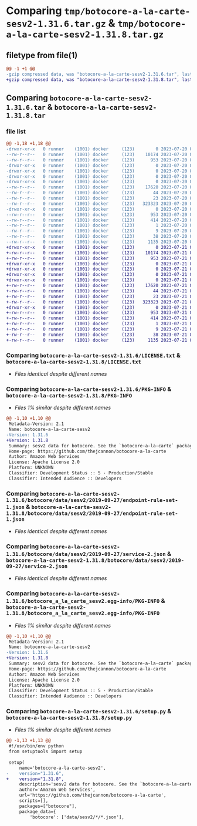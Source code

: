 # Comparing `tmp/botocore-a-la-carte-sesv2-1.31.6.tar.gz` & `tmp/botocore-a-la-carte-sesv2-1.31.8.tar.gz`

## filetype from file(1)

```diff
@@ -1 +1 @@
-gzip compressed data, was "botocore-a-la-carte-sesv2-1.31.6.tar", last modified: Thu Jul 20 01:20:49 2023, max compression
+gzip compressed data, was "botocore-a-la-carte-sesv2-1.31.8.tar", last modified: Fri Jul 21 01:21:59 2023, max compression
```

## Comparing `botocore-a-la-carte-sesv2-1.31.6.tar` & `botocore-a-la-carte-sesv2-1.31.8.tar`

### file list

```diff
@@ -1,18 +1,18 @@
-drwxr-xr-x   0 runner    (1001) docker     (123)        0 2023-07-20 01:20:49.590948 botocore-a-la-carte-sesv2-1.31.6/
--rw-r--r--   0 runner    (1001) docker     (123)    10174 2023-07-20 01:20:49.000000 botocore-a-la-carte-sesv2-1.31.6/LICENSE.txt
--rw-r--r--   0 runner    (1001) docker     (123)      953 2023-07-20 01:20:49.590948 botocore-a-la-carte-sesv2-1.31.6/PKG-INFO
-drwxr-xr-x   0 runner    (1001) docker     (123)        0 2023-07-20 01:20:49.586948 botocore-a-la-carte-sesv2-1.31.6/botocore/
-drwxr-xr-x   0 runner    (1001) docker     (123)        0 2023-07-20 01:20:49.586948 botocore-a-la-carte-sesv2-1.31.6/botocore/data/
-drwxr-xr-x   0 runner    (1001) docker     (123)        0 2023-07-20 01:20:49.586948 botocore-a-la-carte-sesv2-1.31.6/botocore/data/sesv2/
-drwxr-xr-x   0 runner    (1001) docker     (123)        0 2023-07-20 01:20:49.586948 botocore-a-la-carte-sesv2-1.31.6/botocore/data/sesv2/2019-09-27/
--rw-r--r--   0 runner    (1001) docker     (123)    17620 2023-07-20 01:19:55.000000 botocore-a-la-carte-sesv2-1.31.6/botocore/data/sesv2/2019-09-27/endpoint-rule-set-1.json
--rw-r--r--   0 runner    (1001) docker     (123)       44 2023-07-20 01:19:55.000000 botocore-a-la-carte-sesv2-1.31.6/botocore/data/sesv2/2019-09-27/examples-1.json
--rw-r--r--   0 runner    (1001) docker     (123)       23 2023-07-20 01:19:55.000000 botocore-a-la-carte-sesv2-1.31.6/botocore/data/sesv2/2019-09-27/paginators-1.json
--rw-r--r--   0 runner    (1001) docker     (123)   323323 2023-07-20 01:19:55.000000 botocore-a-la-carte-sesv2-1.31.6/botocore/data/sesv2/2019-09-27/service-2.json
-drwxr-xr-x   0 runner    (1001) docker     (123)        0 2023-07-20 01:20:49.590948 botocore-a-la-carte-sesv2-1.31.6/botocore_a_la_carte_sesv2.egg-info/
--rw-r--r--   0 runner    (1001) docker     (123)      953 2023-07-20 01:20:49.000000 botocore-a-la-carte-sesv2-1.31.6/botocore_a_la_carte_sesv2.egg-info/PKG-INFO
--rw-r--r--   0 runner    (1001) docker     (123)      414 2023-07-20 01:20:49.000000 botocore-a-la-carte-sesv2-1.31.6/botocore_a_la_carte_sesv2.egg-info/SOURCES.txt
--rw-r--r--   0 runner    (1001) docker     (123)        1 2023-07-20 01:20:49.000000 botocore-a-la-carte-sesv2-1.31.6/botocore_a_la_carte_sesv2.egg-info/dependency_links.txt
--rw-r--r--   0 runner    (1001) docker     (123)        9 2023-07-20 01:20:49.000000 botocore-a-la-carte-sesv2-1.31.6/botocore_a_la_carte_sesv2.egg-info/top_level.txt
--rw-r--r--   0 runner    (1001) docker     (123)       38 2023-07-20 01:20:49.590948 botocore-a-la-carte-sesv2-1.31.6/setup.cfg
--rw-r--r--   0 runner    (1001) docker     (123)     1135 2023-07-20 01:20:49.000000 botocore-a-la-carte-sesv2-1.31.6/setup.py
+drwxr-xr-x   0 runner    (1001) docker     (123)        0 2023-07-21 01:21:59.995627 botocore-a-la-carte-sesv2-1.31.8/
+-rw-r--r--   0 runner    (1001) docker     (123)    10174 2023-07-21 01:21:59.000000 botocore-a-la-carte-sesv2-1.31.8/LICENSE.txt
+-rw-r--r--   0 runner    (1001) docker     (123)      953 2023-07-21 01:21:59.995627 botocore-a-la-carte-sesv2-1.31.8/PKG-INFO
+drwxr-xr-x   0 runner    (1001) docker     (123)        0 2023-07-21 01:21:59.991627 botocore-a-la-carte-sesv2-1.31.8/botocore/
+drwxr-xr-x   0 runner    (1001) docker     (123)        0 2023-07-21 01:21:59.991627 botocore-a-la-carte-sesv2-1.31.8/botocore/data/
+drwxr-xr-x   0 runner    (1001) docker     (123)        0 2023-07-21 01:21:59.991627 botocore-a-la-carte-sesv2-1.31.8/botocore/data/sesv2/
+drwxr-xr-x   0 runner    (1001) docker     (123)        0 2023-07-21 01:21:59.995627 botocore-a-la-carte-sesv2-1.31.8/botocore/data/sesv2/2019-09-27/
+-rw-r--r--   0 runner    (1001) docker     (123)    17620 2023-07-21 01:21:06.000000 botocore-a-la-carte-sesv2-1.31.8/botocore/data/sesv2/2019-09-27/endpoint-rule-set-1.json
+-rw-r--r--   0 runner    (1001) docker     (123)       44 2023-07-21 01:21:06.000000 botocore-a-la-carte-sesv2-1.31.8/botocore/data/sesv2/2019-09-27/examples-1.json
+-rw-r--r--   0 runner    (1001) docker     (123)       23 2023-07-21 01:21:06.000000 botocore-a-la-carte-sesv2-1.31.8/botocore/data/sesv2/2019-09-27/paginators-1.json
+-rw-r--r--   0 runner    (1001) docker     (123)   323323 2023-07-21 01:21:06.000000 botocore-a-la-carte-sesv2-1.31.8/botocore/data/sesv2/2019-09-27/service-2.json
+drwxr-xr-x   0 runner    (1001) docker     (123)        0 2023-07-21 01:21:59.995627 botocore-a-la-carte-sesv2-1.31.8/botocore_a_la_carte_sesv2.egg-info/
+-rw-r--r--   0 runner    (1001) docker     (123)      953 2023-07-21 01:21:59.000000 botocore-a-la-carte-sesv2-1.31.8/botocore_a_la_carte_sesv2.egg-info/PKG-INFO
+-rw-r--r--   0 runner    (1001) docker     (123)      414 2023-07-21 01:21:59.000000 botocore-a-la-carte-sesv2-1.31.8/botocore_a_la_carte_sesv2.egg-info/SOURCES.txt
+-rw-r--r--   0 runner    (1001) docker     (123)        1 2023-07-21 01:21:59.000000 botocore-a-la-carte-sesv2-1.31.8/botocore_a_la_carte_sesv2.egg-info/dependency_links.txt
+-rw-r--r--   0 runner    (1001) docker     (123)        9 2023-07-21 01:21:59.000000 botocore-a-la-carte-sesv2-1.31.8/botocore_a_la_carte_sesv2.egg-info/top_level.txt
+-rw-r--r--   0 runner    (1001) docker     (123)       38 2023-07-21 01:21:59.995627 botocore-a-la-carte-sesv2-1.31.8/setup.cfg
+-rw-r--r--   0 runner    (1001) docker     (123)     1135 2023-07-21 01:21:59.000000 botocore-a-la-carte-sesv2-1.31.8/setup.py
```

### Comparing `botocore-a-la-carte-sesv2-1.31.6/LICENSE.txt` & `botocore-a-la-carte-sesv2-1.31.8/LICENSE.txt`

 * *Files identical despite different names*

### Comparing `botocore-a-la-carte-sesv2-1.31.6/PKG-INFO` & `botocore-a-la-carte-sesv2-1.31.8/PKG-INFO`

 * *Files 1% similar despite different names*

```diff
@@ -1,10 +1,10 @@
 Metadata-Version: 2.1
 Name: botocore-a-la-carte-sesv2
-Version: 1.31.6
+Version: 1.31.8
 Summary: sesv2 data for botocore. See the `botocore-a-la-carte` package for more info.
 Home-page: https://github.com/thejcannon/botocore-a-la-carte
 Author: Amazon Web Services
 License: Apache License 2.0
 Platform: UNKNOWN
 Classifier: Development Status :: 5 - Production/Stable
 Classifier: Intended Audience :: Developers
```

### Comparing `botocore-a-la-carte-sesv2-1.31.6/botocore/data/sesv2/2019-09-27/endpoint-rule-set-1.json` & `botocore-a-la-carte-sesv2-1.31.8/botocore/data/sesv2/2019-09-27/endpoint-rule-set-1.json`

 * *Files identical despite different names*

### Comparing `botocore-a-la-carte-sesv2-1.31.6/botocore/data/sesv2/2019-09-27/service-2.json` & `botocore-a-la-carte-sesv2-1.31.8/botocore/data/sesv2/2019-09-27/service-2.json`

 * *Files identical despite different names*

### Comparing `botocore-a-la-carte-sesv2-1.31.6/botocore_a_la_carte_sesv2.egg-info/PKG-INFO` & `botocore-a-la-carte-sesv2-1.31.8/botocore_a_la_carte_sesv2.egg-info/PKG-INFO`

 * *Files 1% similar despite different names*

```diff
@@ -1,10 +1,10 @@
 Metadata-Version: 2.1
 Name: botocore-a-la-carte-sesv2
-Version: 1.31.6
+Version: 1.31.8
 Summary: sesv2 data for botocore. See the `botocore-a-la-carte` package for more info.
 Home-page: https://github.com/thejcannon/botocore-a-la-carte
 Author: Amazon Web Services
 License: Apache License 2.0
 Platform: UNKNOWN
 Classifier: Development Status :: 5 - Production/Stable
 Classifier: Intended Audience :: Developers
```

### Comparing `botocore-a-la-carte-sesv2-1.31.6/setup.py` & `botocore-a-la-carte-sesv2-1.31.8/setup.py`

 * *Files 1% similar despite different names*

```diff
@@ -1,13 +1,13 @@
 #!/usr/bin/env python
 from setuptools import setup
 
 setup(
     name='botocore-a-la-carte-sesv2',
-    version="1.31.6",
+    version="1.31.8",
     description='sesv2 data for botocore. See the `botocore-a-la-carte` package for more info.',
     author='Amazon Web Services',
     url='https://github.com/thejcannon/botocore-a-la-carte',
     scripts=[],
     packages=["botocore"],
     package_data={
         'botocore': ['data/sesv2/*/*.json'],
```

